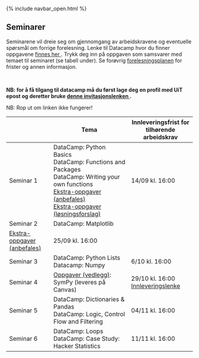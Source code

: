 {% include navbar_open.html %}
## Seminarer


<p>Seminarene vil dreie seg om gjennomgang av arbeidskravene og eventuelle spørsmål om forrige forelesning. Lenke til Datacamp hvor du finner oppgavene <a href='https://app.datacamp.com/groups/sok-1003-python-lab/dashboard'> finnes her </a>. Trykk deg inn på oppgaven som samsvarer med temaet til seminaret (se tabell under). Se forøvrig <a href='https://uit-sok-1003-h24.github.io/frister.html'> forelesningsplanen</a> for frister og annen informasjon. </p> <br>

<p> <b> NB: for å få tilgang til datacamp må du først lage deg en profil med UiT epost og deretter bruke <a href='https://www.datacamp.com/groups/shared_links/a13a95373bb12955cb3aff63ab04099ee5954163660ced797b38d43ba904fb21'> denne invitasjonslenken </a>.</b> </p> NB: Rop ut om linken ikke fungerer!



| <img width=120/>|  Tema <img width=600/>       |       Innleveringsfrist for tilhørende arbeidskrav        |
|-----------------|------------------------------|---------------|
|Seminar 1        |DataCamp: Python Basics<br> DataCamp: Functions and Packages <br> DataCamp: Writing your own functions <br> [Ekstra-oppgaver (anbefales)](https://github.com/uit-sok-1003-h24/uit-sok-1003-h24.github.io/blob/main/seminaroppgaver/Seminar2_SOK1003.ipynb) <br> [Ekstra-oppgaver (løsningsforslag)](https://github.com/uit-sok-1003-h24/uit-sok-1003-h24.github.io/blob/main/seminaroppgaver/Seminar2_SOK1003-LF.ipynb)| 14/09 kl. 16:00 |
|Seminar 2        |DataCamp: Matplotlib <br>
[Ekstra-oppgaver (anbefales)](https://github.com/uit-sok-1003-h24/uit-sok-1003-h24.github.io/tree/main/seminaroppgaver)| 25/09 kl. 16:00 |
|Seminar 3        |DataCamp: Python Lists <br> Datacamp: Numpy| 6/10 kl. 16:00 |
|Seminar 4        |[Oppgaver (vedlegg)](https://github.com/uit-sok-1003-h24/uit-sok-1003-h24.github.io/tree/main/seminar4): SymPy (leveres på Canvas) | 29/10 kl. 16:00 [Innleveringslenke](https://uit.instructure.com/courses/35385/assignments/118354)|
|Seminar 5        |DataCamp: Dictionaries & Pandas <br>DataCamp: Logic, Control Flow and Filtering| 04/11 kl. 16:00 |
|Seminar 6        |DataCamp: Loops<br> DataCamp: Case Study: Hacker Statistics| 11/11 kl. 16:00|
